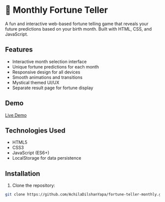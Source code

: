 # 🔮 Monthly Fortune Teller

A fun and interactive web-based fortune telling game that reveals your future predictions based on your birth month. Built with HTML, CSS, and JavaScript.

## Features

- Interactive month selection interface
- Unique fortune predictions for each month
- Responsive design for all devices
- Smooth animations and transitions
- Mystical themed UI/UX
- Separate result page for fortune display

## Demo

[Live Demo](https://AchilaDilshanYapa.github.io/fortune-teller-monthly)

## Technologies Used

- HTML5
- CSS3
- JavaScript (ES6+)
- LocalStorage for data persistence

## Installation

1. Clone the repository:
```bash
git clone https://github.com/AchilaDilshanYapa/fortune-teller-monthly.git